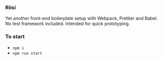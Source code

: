 ### Riisi

Yet another front-end boilerplate setup with Webpack, Prettier and Babel.
No test framework included. Intended for quick prototyping.

### To start

* `npm i`
* `npm run start`
